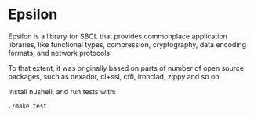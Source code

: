 # Epsilon

Epsilon is a library for SBCL that provides commonplace application
libraries, like functional types, compression, cryptography, data
encoding formats, and network protocols.

To that extent, it was originally based on parts of number of open
source packages, such as dexador, cl+ssl, cffi, ironclad, zippy and so
on.

Install nushell, and run tests with:

```
./make test
```
